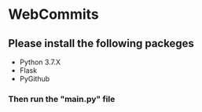 # WebCommits

## Please install the following  packeges
- Python 3.7.X
- Flask
- PyGithub 

### Then run the "main.py" file

